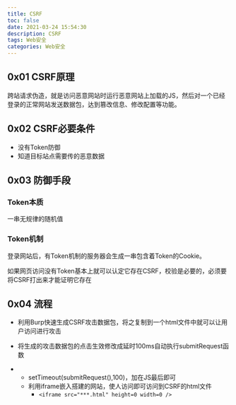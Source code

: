 ```yaml
---
title: CSRF
toc: false
date: 2021-03-24 15:54:30
description: CSRF
tags: Web安全
categories: Web安全
---
```


## 0x01 CSRF原理

跨站请求伪造，就是访问恶意网站时运行恶意网站上加载的JS，然后对一个已经登录的正常网站发送数据包，达到篡改信息、修改配置等功能。

## 0x02 CSRF必要条件

- 没有Token防御
- 知道目标站点需要传的恶意数据

## 0x03 防御手段

### Token本质

一串无规律的随机值

### Token机制

登录网站后，有Token机制的服务器会生成一串包含着Token的Cookie。

如果网页访问没有Token基本上就可以认定它存在CSRF，校验是必要的，必须要将CSRF打出来才能证明它存在

## 0x04 流程

- 利用Burp快速生成CSRF攻击数据包，将之复制到一个html文件中就可以让用户访问进行攻击

- 将生成的攻击数据包的点击生效修改成延时100ms自动执行submitRequest函数

- - setTimeout(submitRequest(),100)，加在JS最后即可
  - 利用iframe嵌入搭建的网站，使人访问即可访问到CSRF的html文件
    - `<iframe src="***.html" height=0 width=0 />`